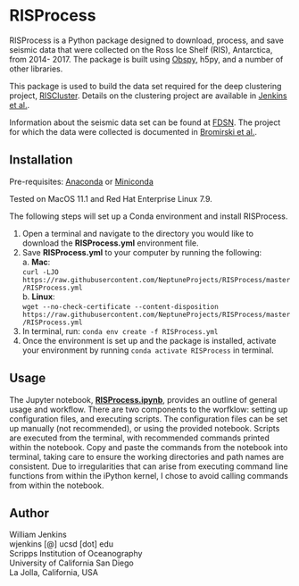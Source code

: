 # RISProcess
RISProcess is a Python package designed to download, process, and save seismic
data that were collected on the Ross Ice Shelf (RIS), Antarctica, from 2014-
2017.  The package is built using [Obspy](https://docs.obspy.org), h5py, and a
number of other libraries.

This package is used to build the data set required for the deep clustering
project, [RISCluster](https://github.com/NeptuneProjects/RISCluster).  Details
on the clustering project are available in
[Jenkins et al.](https://doi.org/10.1029/2021JB021716).

Information about the seismic data set can be found at
[FDSN](https://www.fdsn.org/networks/detail/XH_2014/).  The project for which
the data were collected is documented in
[Bromirski et al.](https://agupubs.onlinelibrary.wiley.com/doi/full/10.1002/2015GL065284).

## Installation
Pre-requisites:
[Anaconda](https://anaconda.org) or
[Miniconda](https://docs.conda.io/en/latest/miniconda.html)

Tested on MacOS 11.1 and Red Hat Enterprise Linux 7.9.

The following steps will set up a Conda environment and install RISProcess.
1. Open a terminal and navigate to the directory you would like to download the
 **RISProcess.yml** environment file.
2. Save **RISProcess.yml** to your computer by running the following:
  <br>a. **Mac**:
  <br>`curl -LJO https://raw.githubusercontent.com/NeptuneProjects/RISProcess/master/RISProcess.yml`
  <br>b. **Linux**:
  <br>`wget --no-check-certificate --content-disposition https://raw.githubusercontent.com/NeptuneProjects/RISProcess/master/RISProcess.yml`
3. In terminal, run: `conda env create -f RISProcess.yml`
4. Once the environment is set up and the package is installed, activate your
environment by running `conda activate RISProcess` in terminal.

## Usage
The Jupyter notebook,
**[RISProcess.ipynb](https://github.com/NeptuneProjects/RISProcess/blob/master/RISProcess.ipynb)**,
provides an outline of general usage and workflow.  There are two components to
the worfklow: setting up configuration files, and executing scripts. The
configuration files can be set up manually (not recommended), or using the
provided notebook. Scripts are executed from the terminal, with recommended
commands printed within the notebook. Copy and paste the commands from the
notebook into terminal, taking care to ensure the working directories and path
names are consistent. Due to irregularities that can arise from executing
command line functions from within the iPython kernel, I chose to avoid calling
commands from within the notebook.

## Author
William Jenkins
<br>wjenkins [@] ucsd [dot] edu
<br>Scripps Institution of Oceanography
<br>University of California San Diego
<br>La Jolla, California, USA
